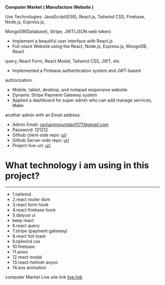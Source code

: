 **Computer Market ( Manufacture Website )**

Use Technologies: JavaScript(ES6), React.js, Tailwind CSS, Firebase, Node.js, Express.js,

MongoDB(Database), Stripe, JWT(JSON web token)

- Implement a beautiful user interface with React.js
- Full-stack Website using the React, Node.js, Express.js, MongoDB, React

query, React Form, React Modal, Tailwind CSS, JWT, etc

- Implemented a Firebase authentication system and JWT-based

authorization.

- Mobile, tablet, desktop, and notepad responsive website.
- Dynamic Stripe Payment Gateway system
- Applied a dashboard for super admin who can add manage services, Make

another admin with an Email address.

- Admin Email: rayhanmojumdar0177@gmail.com
- Password: 121212
- Github client-side repo: [url](https://github.com/rayhanmujumdar/Manufacturer-company-client-site.git)
- Github Server-side repo: [url](https://github.com/rayhanmujumdar/Manufacturer-company-server-site)
- Project-live-url: [url](https://assignment-12-full-stack.web.app/)
# What technology i am using in this project?
---

-   1.tailwind
-   2.react router dom
-   3.react form hook
-   4.react firebase hook
-   5.daiyusi ui
-   keep react
-   6.react query
-   7.stripe (payment gateway)
-   8.react hot toast
-   9.tailwind css
-   10.firebase
-   11.axios
-   12.react modal
-   13.react-helmet-async
-   14.aos animation

computer Market Live site link
[live link](https://assignment-12-full-stack.web.app/)
